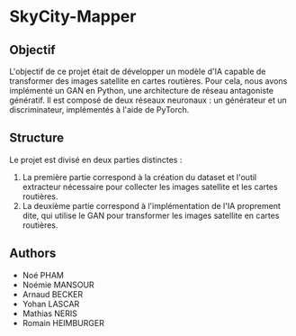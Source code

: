 # SkyCity-Mapper

## Objectif
L'objectif de ce projet était de développer un modèle d'IA capable de transformer des images satellite en cartes routières. Pour cela, nous avons implémenté un GAN en Python, une architecture de réseau antagoniste génératif. Il est composé de deux réseaux neuronaux : un générateur et un discriminateur, implémentés à l'aide de PyTorch.

## Structure 
Le projet est divisé en deux parties distinctes : 
1. La première partie correspond à la création du dataset et l'outil extracteur nécessaire pour collecter les images satellite et les cartes routières.
2. La deuxième partie correspond à l'implémentation de l'IA proprement dite, qui utilise le GAN pour transformer les images satellite en cartes routières.
   
## Authors
- Noé PHAM
- Noémie MANSOUR
- Arnaud BECKER
- Yohan LASCAR
- Mathias NERIS
- Romain HEIMBURGER
